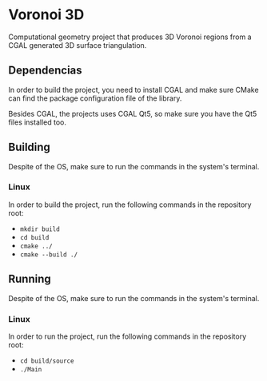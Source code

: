 # Voronoi 3D

Computational geometry project that produces 3D Voronoi regions from a CGAL generated 3D surface triangulation.

## Dependencias

In order to build the project, you need to install CGAL and make sure CMake can find the package configuration file of the library.

Besides CGAL, the projects uses CGAL Qt5, so make sure you have the Qt5 files installed too.

## Building

Despite of the OS, make sure to run the commands in the system's terminal.

### Linux

In order to build the project, run the following commands in the repository root:

- ```mkdir build```
- ```cd build```
- ```cmake ../```
- ```cmake --build ./```

## Running

Despite of the OS, make sure to run the commands in the system's terminal.

### Linux

In order to run the project, run the following commands in the repository root:
 
- ```cd build/source```
- ```./Main```